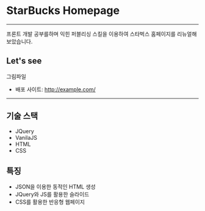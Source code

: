 # StarBucks Homepage
***
프론트 개발 공부를하며 익힌 퍼블리싱 스킬을 이용하여 스타벅스 홈페이지를 리뉴얼해보았습니다.

## Let's see
그림파일
* 배포 사이트: <http://example.com/>

***

## 기술 스택
  - JQuery
  - VanilaJS
  - HTML
  - CSS

## 특징
- JSON을 이용한 동적인 HTML 생성
- JQuery와 JS를 활용한 슬라이드 
- CSS를 활용한 반응형 웹페이지
